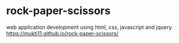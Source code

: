 # rock-paper-scissors
web application development using html, css, javascript and jquery.<br>
https://mukti11.github.io/rock-paper-scissors/
